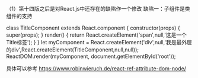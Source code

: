 （1）第十四版之后是对React.js中还存在的缺陷作一个修改
缺陷一：子组件是类组件的支持

class TitleComponent extends React.component {
    constructor(props) {
        super(props);
    }
    render() {
        return React.createElement('span',null,'这是一个Title标签');
    }
}
let myComponent = React.createElement('div',null,'我是最外层的div',React.createElement(TitleComponent,null,null));
ReactDOM.render(myComponent, document.getElementById('root'));


具体可以参考
https://www.robinwieruch.de/react-ref-attribute-dom-node/